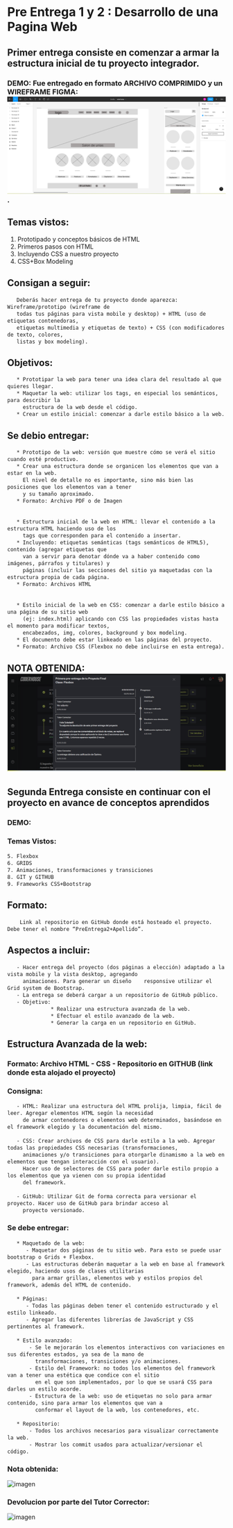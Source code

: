# Pre Entrega 1 y 2 : Desarrollo de una Pagina Web

## Primer entrega consiste en comenzar a armar la estructura inicial de tu proyecto integrador.

### DEMO: Fue entregado en formato ARCHIVO COMPRIMIDO y un  WIREFRAME FIGMA:![imagen](figma.png).

## Temas vistos:

  1. Prototipado y conceptos básicos de HTML
  2. Primeros pasos con HTML
  3. Incluyendo CSS a nuestro proyecto
  4. CSS+Box Modeling

## Consigan a seguir:
       Deberás hacer entrega de tu proyecto donde aparezca: Wireframe/prototipo (wireframe de 
       todas tus páginas para vista mobile y desktop) + HTML (uso de etiquetas contenedoras, 
       etiquetas multimedia y etiquetas de texto) + CSS (con modificadores de texto, colores, 
       listas y box modeling).
       
## Objetivos:
       * Prototipar la web para tener una idea clara del resultado al que quieres llegar.
       * Maquetar la web: utilizar los tags, en especial los semánticos, para describir la 
         estructura de la web desde el código.
       * Crear un estilo inicial: comenzar a darle estilo básico a la web.

## Se debio entregar:

       * Prototipo de la web: versión que muestre cómo se verá el sitio cuando esté productivo.
       * Crear una estructura donde se organicen los elementos que van a estar en la web. 
         El nivel de detalle no es importante, sino más bien las posiciones que los elementos van a tener 
         y su tamaño aproximado.
       * Formato: Archivo PDF o de Imagen
       
       
       * Estructura inicial de la web en HTML: llevar el contenido a la estructura HTML haciendo uso de los
         tags que corresponden para el contenido a insertar. 
       * Incluyendo: etiquetas semánticas (tags semánticos de HTML5), contenido (agregar etiquetas que 
         van a servir para denotar dónde va a haber contenido como imágenes, párrafos y titulares) y 
         páginas (incluir las secciones del sitio ya maquetadas con la estructura propia de cada página.   
       * Formato: Archivos HTML
       
       
       * Estilo inicial de la web en CSS: comenzar a darle estilo básico a una página de su sitio web 
         (ej: index.html) aplicando con CSS las propiedades vistas hasta el momento para modificar textos, 
         encabezados, img, colores, background y box modeling.
       * El documento debe estar linkeado en las páginas del proyecto.
       * Formato: Archivo CSS (Flexbox no debe incluirse en esta entrega).

## NOTA OBTENIDA:![imagen](nota1.png)



## Segunda Entrega consiste en continuar con el proyecto en avance de conceptos aprendidos

### DEMO:

### Temas Vistos:
    5. Flexbox
    6. GRIDS
    7. Animaciones, transformaciones y transiciones
    8. GIT y GITHUB
    9. Frameworks CSS+Bootstrap
    
## Formato:
       
        Link al repositorio en GitHub donde está hosteado el proyecto. Debe tener el nombre “PreEntrega2+Apellido”.

## Aspectos a incluir:
       - Hacer entrega del proyecto (dos páginas a elección) adaptado a la vista mobile y la vista desktop, agregando 
         animaciones. Para generar un diseño    responsive utilizar el Grid system de Bootstrap. 
       - La entrega se deberá cargar a un repositorio de GitHub público.
       - Objetivo:
                  * Realizar una estructura avanzada de la web.
                  * Efectuar el estilo avanzado de la web.
                  * Generar la carga en un repositorio en GitHub.
                  
## Estructura Avanzada de la web:

### Formato: Archivo HTML - CSS - Repositorio en GITHUB (link donde esta alojado el proyecto)

### Consigna:

       - HTML: Realizar una estructura del HTML prolija, limpia, fácil de leer. Agregar elementos HTML según la necesidad 
         de armar contenedores o elementos web determinados, basándose en el framework elegido y la documentación del mismo.
         
       - CSS: Crear archivos de CSS para darle estilo a la web. Agregar todas las propiedades CSS necesarias (transformaciones,
         animaciones y/o transiciones para otorgarle dinamismo a la web en elementos que tengan interacción con el usuario). 
         Hacer uso de selectores de CSS para poder darle estilo propio a los elementos que ya vienen con su propia identidad 
         del framework.
         
       - GitHub: Utilizar Git de forma correcta para versionar el proyecto. Hacer uso de GitHub para brindar acceso al 
         proyecto versionado.
       
### Se debe entregar:

       * Maquetado de la web: 
          - Maquetar dos páginas de tu sitio web. Para esto se puede usar bootstrap o Grids + Flexbox. 
          - Las estructuras deberán maquetar a la web en base al framework elegido, haciendo usos de clases utilitarias 
            para armar grillas, elementos web y estilos propios del framework, además del HTML de contenido.
            
       * Páginas: 
          - Todas las páginas deben tener el contenido estructurado y el estilo linkeado. 
          - Agregar las diferentes librerías de JavaScript y CSS pertinentes al framework.
          
       * Estilo avanzado: 
           - Se le mejorarán los elementos interactivos con variaciones en sus diferentes estados, ya sea de la mano de 
             transformaciones, transiciones y/o animaciones.
           - Estilo del Framework: no todos los elementos del framework van a tener una estética que condice con el sitio 
             en el que son implementados, por lo que se usará CSS para darles un estilo acorde.
           - Estructura de la web: uso de etiquetas no solo para armar contenido, sino para armar los elementos que van a 
             conformar el layout de la web, los contenedores, etc.
             
       * Repositorio:
           - Todos los archivos necesarios para visualizar correctamente la web.
           - Mostrar los commit usados para actualizar/versionar el código.

### Nota obtenida:

![imagen](img/nota.png)
    
### Devolucion por parte del Tutor Corrector:
    
![imagen](img/devolucion.png)
